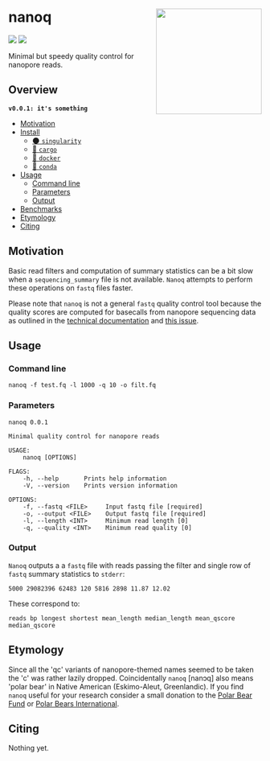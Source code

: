 # nanoq <a href='https://github.com/esteinig'><img src='docs/logo.png' align="right" height="210" /></a>

![](https://img.shields.io/badge/lang-rust-black.svg)
![](https://img.shields.io/badge/version-0.0.1-purple.svg)

Minimal but speedy quality control for nanopore reads.

## Overview

**`v0.0.1: it's something`**

- [Motivation](#motivation)
- [Install](#install)
  - [:new_moon: `singularity`](#singularity)
  - [:rocket: `cargo`](#cargo)
  - [:whale: `docker`](#docker)
  - [:snake: `conda`](#conda)
- [Usage](#usage)
  - [Command line](#command-line)
  - [Parameters](#parameters)
  - [Output](#output)
- [Benchmarks](#benchmarks)
- [Etymology](#etymology)
- [Citing](#citing)

## Motivation

Basic read filters and computation of summary statistics can be a bit slow when a `sequencing_summary` file is not available. `Nanoq` attempts to perform these operations on `fastq` files faster.

Please note that `nanoq` is not a general `fastq` quality control tool because the quality scores are computed for basecalls from nanopore sequencing data as outlined in the [technical documentation](https://community.nanoporetech.com/technical_documents/data-analysis/) and [this issue](https://github.com/esteinig/nanoq/issues/2).

## Usage

### Command line

```
nanoq -f test.fq -l 1000 -q 10 -o filt.fq 
```

### Parameters

```
nanoq 0.0.1

Minimal quality control for nanopore reads

USAGE:
    nanoq [OPTIONS]

FLAGS:
    -h, --help       Prints help information
    -V, --version    Prints version information

OPTIONS:
    -f, --fastq <FILE>     Input fastq file [required]    
    -o, --output <FILE>    Output fastq file [required]
    -l, --length <INT>     Minimum read length [0]
    -q, --quality <INT>    Minimum read quality [0]
```

### Output

`Nanoq` outputs a a `fastq` file with reads passing the filter and single row of `fastq` summary statistics to `stderr`:

```
5000 29082396 62483 120 5816 2898 11.87 12.02
```

These correspond to:

```
reads bp longest shortest mean_length median_length mean_qscore median_qscore
```

## Etymology

Since all the 'qc' variants of nanopore-themed names seemed to be taken the 'c' was rather lazily dropped. Coincidentally `nanoq` [nanɔq] also means 'polar bear' in Native American (Eskimo-Aleut, Greenlandic). If you find `nanoq` useful for your research consider a small donation to the [Polar Bear Fund](https://www.polarbearfund.ca/) or [Polar Bears International](https://polarbearsinternational.org/).

## Citing

Nothing yet.
